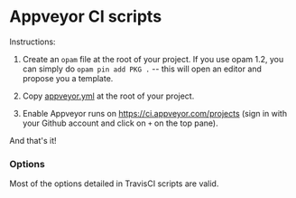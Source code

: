 # Appveyor CI scripts

Instructions:

1. Create an `opam` file at the root of your project. If you use opam
   1.2, you can simply do `opam pin add PKG .` -- this will open an
   editor and propose you a template.

2. Copy [appveyor.yml](https://raw.githubusercontent.com/ocaml/ocaml-ci-scripts/master/appveyor.yml)
   at the root of your project.

3. Enable Appveyor runs on
   https://ci.appveyor.com/projects (sign in with your
   Github account and click on `+` on the top pane).

And that's it!

### Options

Most of the options detailed in TravisCI scripts are valid.
